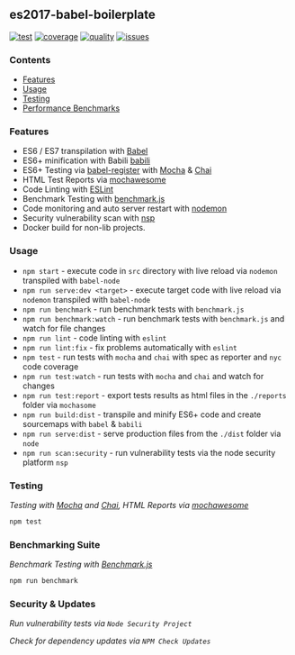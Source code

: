 ## es2017-babel-boilerplate
[![test][test]][test-url] [![coverage][cover]][cover-url] [![quality][quality]][quality-url] [![issues][issues]][issues-url]


### Contents
- [Features](#Features)
- [Usage](#usage)
- [Testing](#testing)
- [Performance Benchmarks](#benchmarking-suite)


### Features
- ES6 / ES7 transpilation with [Babel][babel-url]
- ES6+ minification with Babili [babili][babili-url]
- ES6+ Testing via [babel-register][babel-register-url] with [Mocha][mocha-url] & [Chai][chai-url]
- HTML Test Reports via [mochawesome][mochawesome-url]
- Code Linting with [ESLint][eslint-url]
- Benchmark Testing with [benchmark.js][benchmark-url]
- Code monitoring and auto server restart with [nodemon][nodemon-url]
- Security vulnerability scan with [nsp][nsp-url]
- Docker build for non-lib projects.

### Usage

- `npm start` - execute code in `src` directory with live reload via `nodemon` transpiled with `babel-node`
- `npm run serve:dev <target>` - execute target code with live reload via `nodemon` transpiled with `babel-node`
- `npm run benchmark` - run benchmark tests with `benchmark.js`
- `npm run benchmark:watch` - run benchmark tests with `benchmark.js` and watch for file changes
- `npm run lint` - code linting with `eslint`
- `npm run lint:fix` - fix problems automatically with `eslint`
- `npm test` - run tests with `mocha` and `chai` with spec as reporter and `nyc` code coverage
- `npm run test:watch` - run tests with `mocha` and `chai` and watch for changes
- `npm run test:report` - export tests results as html files in the `./reports` folder via `mochasome`
- `npm run build:dist` - transpile and minify ES6+ code and create sourcemaps with `babel` & `babili`
- `npm run serve:dist` - serve production files from the `./dist` folder via `node`
- `npm run scan:security` - run vulnerability tests via the node security platform `nsp`

### Testing

_Testing with [Mocha][mocha-url] and [Chai][chai-url], HTML Reports via [mochawesome][mochawesome-url]_

```bash
npm test

```

### Benchmarking Suite

_Benchmark Testing with [Benchmark.js][benchmark-url]_

```bash
npm run benchmark

```

### Security & Updates

_Run vulnerability tests via `Node Security Project`_

_Check for dependency updates via `NPM Check Updates`_

[test]: https://circleci.com/gh/DeviantJS/es7-babel-starter.svg?style=svg
[test-url]: https://circleci.com/gh/DeviantJS/es7-babel-starter
[cover]: https://codecov.io/gh/DeviantJS/es7-babel-starter/branch/master/graph/badge.svg
[cover-url]: https://codecov.io/gh/DeviantJS/es7-babel-starter
[quality]: https://codeclimate.com/github/DeviantJS/es7-babel-starter/badges/gpa.svg
[quality-url]: https://codeclimate.com/github/DeviantJS/es7-babel-starter
[issues]: https://codeclimate.com/github/DeviantJS/es7-babel-starter/badges/issue_count.svg
[issues-url]: https://codeclimate.com/github/DeviantJS/es7-babel-starter
[babel-url]: https://github.com/babel/babel
[babili-url]: https://github.com/babel/babili
[babel-register-url]: https://github.com/babel/babel/tree/master/packages/babel-register
[mocha-url]: https://github.com/mochajs/mocha
[chai-url]: https://github.com/chaijs/chai
[mochawesome-url]: https://github.com/adamgruber/mochawesome
[eslint-url]: https://github.com/eslint/eslint
[benchmark-url]: https://github.com/bestiejs/benchmark.js
[nodemon-url]: https://github.com/remy/nodemon
[nsp-url]: https://github.com/nodesecurity/nsp
